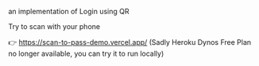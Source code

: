 an implementation of Login using QR

Try to scan with your phone

	
&#128073; https://scan-to-pass-demo.vercel.app/ (Sadly Heroku Dynos Free Plan no longer available, you can try it to run locally)
